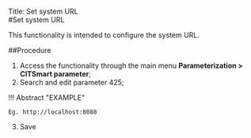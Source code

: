 Title: Set system URL  
#Set system URL  

This functionality is intended to configure the system URL.  

##Procedure  

1. Access the functionality through the main menu **Parameterization > CITSmart parameter**;  
2. Search and edit parameter 425;  

!!! Abstract "EXAMPLE"  

    Eg.	http://localhost:8088  

3. Save  